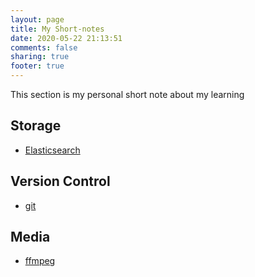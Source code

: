 ```yaml
---
layout: page
title: My Short-notes
date: 2020-05-22 21:13:51
comments: false
sharing: true
footer: true
---
```


This section is my personal short note about my learning

## Storage

- [Elasticsearch](elasticsearch)

## Version Control

- [git](git)

## Media

- [ffmpeg](ffmpeg)
